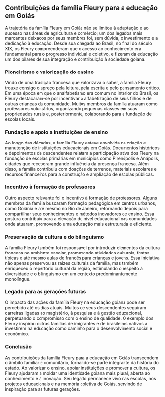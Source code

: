 ## Contribuições da família Fleury para a educação em Goiás

A trajetória da família Fleury em Goiás não se limitou à adaptação e ao sucesso nas áreas de agricultura e comércio; um dos legados mais marcantes deixados por seus membros foi, sem dúvida, o investimento e a dedicação à educação. Desde sua chegada ao Brasil, no final do século XIX, os Fleury compreenderam que o acesso ao conhecimento era fundamental para o progresso individual e coletivo, e fizeram da educação um dos pilares de sua integração e contribuição à sociedade goiana.

### Pioneirismo e valorização do ensino

Vindo de uma tradição francesa que valorizava o saber, a família Fleury trouxe consigo o apreço pela leitura, pela escrita e pelo pensamento crítico. Em uma época em que o analfabetismo era comum no interior do Brasil, os Fleury destacaram-se por incentivar a alfabetização de seus filhos e de outras crianças da comunidade. Muitos membros da família atuaram como professores voluntários, organizando pequenas classes em suas propriedades rurais e, posteriormente, colaborando para a fundação de escolas locais.

### Fundação e apoio a instituições de ensino

Ao longo das décadas, a família Fleury esteve envolvida na criação e manutenção de instituições educacionais em Goiás. Documentos históricos e depoimentos de descendentes relatam a participação ativa dos Fleury na fundação de escolas primárias em municípios como Pirenópolis e Anápolis, cidades que receberam grande influência da presença francesa. Além disso, a família contribuiu com doações de terrenos, materiais escolares e recursos financeiros para a construção e ampliação de escolas públicas.

### Incentivo à formação de professores

Outro aspecto relevante foi o incentivo à formação de professores. Alguns membros da família buscaram formação pedagógica em centros urbanos, como Goiânia e até mesmo no Rio de Janeiro, retornando depois para compartilhar seus conhecimentos e métodos inovadores de ensino. Essa postura contribuiu para a elevação do nível educacional nas comunidades onde atuaram, promovendo uma educação mais estruturada e eficiente.

### Preservação da cultura e do bilinguismo

A família Fleury também foi responsável por introduzir elementos da cultura francesa no ambiente escolar, promovendo atividades culturais, festas típicas e até mesmo aulas de francês para crianças e jovens. Essa iniciativa não apenas preservou as raízes culturais da família, mas também enriqueceu o repertório cultural da região, estimulando o respeito à diversidade e o bilinguismo em um contexto predominantemente monolíngue.

### Legado para as gerações futuras

O impacto das ações da família Fleury na educação goiana pode ser percebido até os dias atuais. Muitos de seus descendentes seguiram carreiras ligadas ao magistério, à pesquisa e à gestão educacional, perpetuando o compromisso com o ensino de qualidade. O exemplo dos Fleury inspirou outras famílias de imigrantes e de brasileiros nativos a investirem na educação como caminho para o desenvolvimento social e econômico.

### Conclusão

As contribuições da família Fleury para a educação em Goiás transcendem o âmbito familiar e comunitário, tornando-se parte integrante da história do estado. Ao valorizar o ensino, apoiar instituições e promover a cultura, os Fleury ajudaram a moldar uma identidade goiana mais plural, aberta ao conhecimento e à inovação. Seu legado permanece vivo nas escolas, nos projetos educacionais e na memória coletiva de Goiás, servindo de inspiração para as futuras gerações.